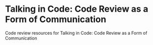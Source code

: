 # Talking in Code: Code Review as a Form of Communication
Code review resources for Talking in Code: Code Review as a Form of Communication
